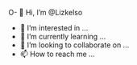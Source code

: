 O- 👋 Hi, I’m @Lizkelso
- 👀 I’m interested in ...
- 🌱 I’m currently learning ...
- 💞️ I’m looking to collaborate on ...
- 📫 How to reach me ...

<!---
Lizkelso/Lizkelso is a ✨ special ✨ repository because its `README.md` (this file) appears on your GitHub profile.
You can click the Preview link to take a look at your changes.
--->
